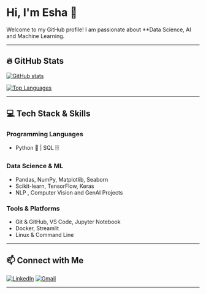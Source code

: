 # Hi, I'm Esha 👋

Welcome to my GitHub profile! I am passionate about **Data Science, AI and Machine Learning.

---

## 🔥 GitHub Stats
[![GitHub stats](https://github-readme-stats.vercel.app/api?username=Eshakunder&show_icons=true&hide=stars,prs,issues&count_private=true&theme=radical)](https://github.com/Eshakunder)

[![Top Languages](https://github-readme-stats.vercel.app/api/top-langs/?username=Eshakunder&layout=compact&theme=radical)](https://github.com/Eshakunder)

---

## 💻 Tech Stack & Skills
### Programming Languages
- Python 🐍 | SQL 🗄️

### Data Science & ML
- Pandas, NumPy, Matplotlib, Seaborn
- Scikit-learn, TensorFlow, Keras
- NLP , Computer Vision and GenAI Projects

### Tools & Platforms
- Git & GitHub, VS Code, Jupyter Notebook
- Docker, Streamlit
- Linux & Command Line


---

## 📫 Connect with Me
[![LinkedIn](https://img.shields.io/badge/-LinkedIn-blue?style=flat&logo=linkedin&logoColor=white)](https://www.linkedin.com/in/esha-kunder-86680129a)
[![Gmail](https://img.shields.io/badge/-Email-red?style=flat&logo=gmail&logoColor=white)](mailto:eshakundercs2004@gmail.com)

---
